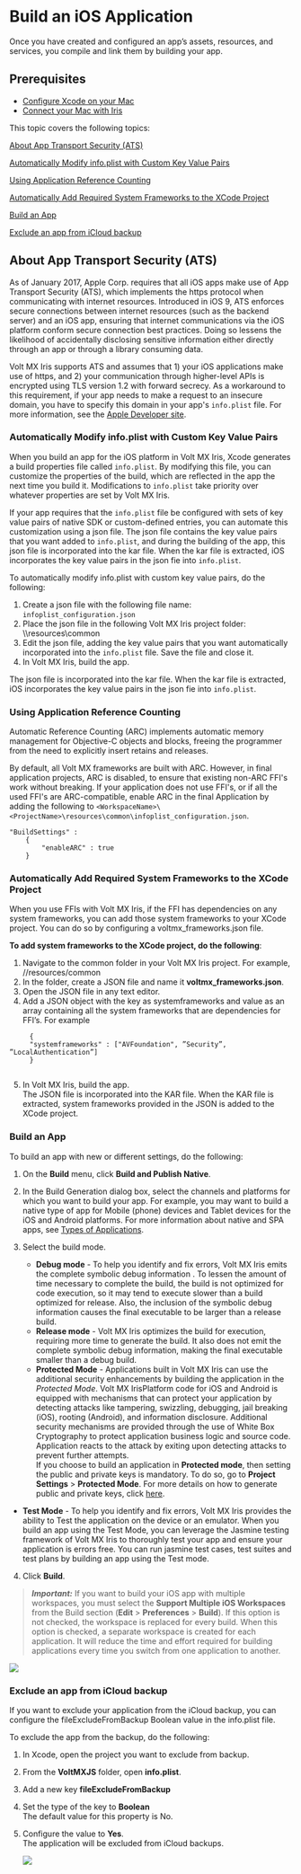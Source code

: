                          


Build an iOS Application
========================

Once you have created and configured an app’s assets, resources, and services, you compile and link them by building your app.

Prerequisites
-------------

*   [Configure Xcode on your Mac](iOS_Automatic_Output_Generation.md#prerequisites)
*   [Connect your Mac with Iris](iOS_Automatic_Output_Generation.md#ipa-generation)

This topic covers the following topics:

[About App Transport Security (ATS)](#about-app-transport-security-ats)

[Automatically Modify info.plist with Custom Key Value Pairs](#automatically-modify-infoplist-with-custom-key-value-pairs)

[Using Application Reference Counting](#using-application-reference-counting)

[Automatically Add Required System Frameworks to the XCode Project](#automatically-add-required-system-frameworks-to-the-xcode-project)

[Build an App](#build-an-app)

[Exclude an app from iCloud backup](#exclude-an-app-from-icloud-backup)

About App Transport Security (ATS)
----------------------------------

As of January 2017, Apple Corp. requires that all iOS apps make use of App Transport Security (ATS), which implements the https protocol when communicating with internet resources. Introduced in iOS 9, ATS enforces secure connections between internet resources (such as the backend server) and an iOS app, ensuring that internet communications via the iOS platform conform secure connection best practices. Doing so lessens the likelihood of accidentally disclosing sensitive information either directly through an app or through a library consuming data.

Volt MX  Iris supports ATS and assumes that 1) your iOS applications make use of https, and 2) your communication through higher-level APIs is encrypted using TLS version 1.2 with forward secrecy. As a workaround to this requirement, if your app needs to make a request to an insecure domain, you have to specify this domain in your app's `info.plist` file. For more information, see the [Apple Developer site](https://developer.apple.com/).

### Automatically Modify info.plist with Custom Key Value Pairs

When you build an app for the iOS platform in Volt MX Iris, Xcode generates a build properties file called `info.plist`. By modifying this file, you can customize the properties of the build, which are reflected in the app the next time you build it. Modifications to `info.plist` take priority over whatever properties are set by Volt MX Iris.

If your app requires that the `info.plist` file be configured with sets of key value pairs of native SDK or custom-defined entries, you can automate this customization using a json file. The json file contains the key value pairs that you want added to `info.plist`, and during the building of the app, this json file is incorporated into the kar file. When the kar file is extracted, iOS incorporates the key value pairs in the json fie into `info.plist`.

To automatically modify info.plist with custom key value pairs, do the following:

1.  Create a json file with the following file name:  
    `infoplist_configuration.json`
2.  Place the json file in the following Volt MX Iris project folder:  
    <WorkspaceName>\\<ProjectName>\\resources\\common
3.  Edit the json file, adding the key value pairs that you want automatically incorporated into the `info.plist` file. Save the file and close it.
4.  In Volt MX Iris, build the app.

The json file is incorporated into the kar file. When the kar file is extracted, iOS incorporates the key value pairs in the json fie into `info.plist`.

### Using Application Reference Counting

Automatic Reference Counting (ARC) implements automatic memory management for Objective-C objects and blocks, freeing the programmer from the need to explicitly insert retains and releases.

By default, all Volt MX frameworks are built with ARC. However, in final application projects, ARC is disabled, to ensure that existing non-ARC FFI's work without breaking. If your application does not use FFI's, or if all the used FFI's are ARC-compatible, enable ARC in the final Application by adding the following to `<WorkspaceName>\<ProjectName>\resources\common\infoplist_configuration.json`.

```
"BuildSettings" :
    {
        "enableARC" : true
    }
```

### Automatically Add Required System Frameworks to the XCode Project

When you use FFIs with Volt MX Iris, if the FFI has dependencies on any system frameworks, you can add those system frameworks to your XCode project. You can do so by configuring a voltmx\_frameworks.json file.

**To add system frameworks to the XCode project, do the following**:

1.  Navigate to the common folder in your Volt MX Iris project. For example, <Workspace Name>/<Project Name>/resources/common
2.  In the folder, create a JSON file and name it **voltmx\_frameworks.json**.
3.  Open the JSON file in any text editor.
4.  Add a JSON object with the key as systemframeworks and value as an array containing all the system frameworks that are dependencies for FFI’s. For example 

```
     {  
     "systemframeworks" : ["AVFoundation", ”Security”, ”LocalAuthentication”]  
     }
     
 ```
5.  In Volt MX Iris, build the app.  
    The JSON file is incorporated into the KAR file. When the KAR file is extracted, system frameworks provided in the JSON is added to the XCode project.

### Build an App

To build an app with new or different settings, do the following:

1.  On the **Build** menu, click **Build and Publish Native**.
2.  In the Build Generation dialog box, select the channels and platforms for which you want to build your app. For example, you may want to build a native type of app for Mobile (phone) devices and Tablet devices for the iOS and Android platforms. For more information about native and SPA apps, see [Types of Applications](TypesOfApplications.md).
3.  Select the build mode.

    *   **Debug mode** \- To help you identify and fix errors, Volt MX Iris emits the complete symbolic debug information . To lessen the amount of time necessary to complete the build, the build is not optimized for code execution, so it may tend to execute slower than a build optimized for release. Also, the inclusion of the symbolic debug information causes the final executable to be larger than a release build.
    *   **Release mode** - Volt MX Iris optimizes the build for execution, requiring more time to generate the build. It also does not emit the complete symbolic debug information, making the final executable smaller than a debug build.
    *   **Protected Mode** \- Applications built in Volt MX Iris can use the additional security enhancements by building the application in the _Protected Mode_. Volt MX IrisPlatform code for iOS and Android is equipped with mechanisms that can protect your application by detecting attacks like tampering, swizzling, debugging, jail breaking (iOS), rooting (Android), and information disclosure. Additional security mechanisms are provided through the use of White Box Cryptography to protect application business logic and source code. Application reacts to the attack by exiting upon detecting attacks to prevent further attempts.  
    If you choose to build an application in **Protected mode**, then setting the public and private keys is mandatory. To do so, go to **Project Settings** > **Protected Mode**. For more details on how to generate public and private keys, click [here](ApplicationSecurity.md#rsa-key-pair-generation-encryption-and-usage).
   *   **Test Mode** - To help you identify and fix errors, Volt MX Iris provides the ability to Test the application on the device or an emulator. When you build an app using the Test Mode, you can leverage the Jasmine testing framework of Volt MX Iris to thoroughly test your app and ensure your application is errors free. You can run jasmine test cases, test suites and test plans by building an app using the Test mode.

4.  Click **Build**.

> **_Important:_** If you want to build your iOS app with multiple workspaces, you must select the **Support Multiple iOS Workspaces** from the Build section (**Edit** > **Preferences** > **Build**). If this option is not checked, the workspace is replaced for every build. When this option is checked, a separate workspace is created for each application. It will reduce the time and effort required for building applications every time you switch from one application to another.  
  
![](Resources/Images/iOS_multipleWorkspaces_593x474.png)

### Exclude an app from iCloud backup

If you want to exclude your application from the iCloud backup, you can configure the fileExcludeFromBackup Boolean value in the info.plist file.

To exclude the app from the backup, do the following:

1.  In Xcode, open the project you want to exclude from backup.
2.  From the **VoltMXJS** folder, open **info.plist**.
3.  Add a new key **fileExcludeFromBackup**
4.  Set the type of the key to **Boolean**  
    The default value for this property is No.
5.  Configure the value to **Yes**.  
    The application will be excluded from iCloud backups.
      
    ![](Resources/Images/excludeFileBackupiCloud.png)

